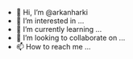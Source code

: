 - 👋 Hi, I’m @arkanharki
- 👀 I’m interested in ...
- 🌱 I’m currently learning ...
- 💞️ I’m looking to collaborate on ...
- 📫 How to reach me ...

<!---
arkanharki/arkanharki is a ✨ special ✨ repository because its `README.md` (this file) appears on your GitHub profile.
You can click the Preview link to take a look at your changes.
---
 UTC","Media Type":"Image","Download Link":"https://app.snapchat.com/dmd/memories?uid=e93fef11-2c54-466c-9594-031c889fd4db&sid=9E991906-F40D-4B6E-A31D-7FE2BB536727&mid=9E991906-F40D-4B6E-A31D-7FE2BB536727&ts=1662450967260&proxy=true&sig=ef2e644e74ca6e5701b07c58fa9d0062d3bb8b6b3dc2d4c8fde392dd6ee0696d"},{"Date":"2019-09-03 15:20:07 UTC","Media Type":"Image","Download Link":"https://app.snapchat.com/dmd/memories?uid=e93fef11-2c54-466c-9594-031c889fd4db&sid=73A811B8-264A-4317-9B39-2FE03C51D262&mid=73A811B8-264A-4317-9B39-2FE03C51D262&ts=1662450927624&proxy=true&sig=fd300aa67dadbe51ffa9f28ac2cfadc06218c927ebb6594612b73ed95503a6a0"},{"Date":"2019-09-03 15:19:54 UTC","Media Type":"Image","Download Link":"https://app.snapchat.com/dmd/memories?uid=e93fef11-2c54-466c-9594-031c889fd4db&sid=0E3B233D-9F09-4943-8BE7-57C69CF4E30C&mid=0E3B233D-9F09-4943-8BE7-57C69CF4E30C&ts=1662450835231&proxy=true&sig=2e58ab2b22e791e892e8bf6ae1ad273ff1ef695593593720c82387d01eefaefa"},{"Date":"2019-09-03 15:19:17 UTC","Media Type":"Image","Download Link":"https://app.snapchat.com/dmd/memories?uid=e93fef11-2c54-466c-9594-031c889fd4db&sid=8957DE39-0959-4E12-AFF2-29438814C147&mid=8957DE39-0959-4E12-AFF2-29438814C147&ts=1662450951913&proxy=true&sig=73c123aaae3e457799d866f75f9f360451c1353c767b7daaed2975b9f3e1038c"},{"Date":"2019-09-03 15:16:54 UTC","Media Type":"Image","Download Link":"https://app.snapchat.com/dmd/memories?uid=e93fef11-2c54-466c-9594-031c889fd4db&sid=EBB4EDCB-B96F-4830-89E8-00FDE78EC16A&mid=EBB4EDCB-B96F-4830-89E8-00FDE78EC16A&ts=1662451021653&proxy=true&sig=eac7cd9a299163f442a34f39412473196e43533399980d5f211dfd89a52fe01a"},{"Date":"2019-08-25 00:05:32 UTC","Media Type":"Image","Download Link":"https://app.snapchat.com/dmd/memories?uid=e93fef11-2c54-466c-9594-031c889fd4db&sid=ACF16B0A-1E88-4F51-B4FC-FAAFFEDA69FC&mid=ACF16B0A-1E88-4F51-B4FC-FAAFFEDA69FC&ts=1662450980256&proxy=true&sig=c2349121d66430b73b3b976f70a275f5684b97a8e069dccdf660a32ee0574d10"},{"Date":"2019-08-25 00:05:07 UTC","Media Type":"Image","Download Link":"https://app.snapchat.com/dmd/memories?uid=e93fef11-2c54-466c-9594-031c889fd4db&sid=56536101-6A4F-4294-9729-230513E3C136&mid=56536101-6A4F-4294-9729-230513E3C136&ts=1662450909619&proxy=true&sig=01baaefad775f29775d3c497a1818290b7e1e3ee8bd3c37a3f9cd897229c87a6"},{"Date":"2019-08-21 18:51:35 UTC","Media Type":"Image","Download Link":"https://app.snapchat.com/dmd/memories?uid=e93fef11-2c54-466c-9594-031c889fd4db&sid=91C37CF7-CE1E-4CEB-9562-964FFFEA6695&mid=91C37CF7-CE1E-4CEB-9562-964FFFEA6695&ts=1662450961680&proxy=true&sig=58e654642175efe86051ec4932b6d5930fcad624a7aad4c0702e95ff6e4855c6"},{"Date":"2019-08-21 18:51:10 UTC","Media Type":"Image","Download Link":"https://app.snapchat.com/dmd/memories?uid=e93fef11-2c54-466c-9594-031c889fd4db&sid=F0422E9D-8A27-441B-9787-2D771789C1A4&mid=F0422E9D-8A27-441B-9787-2D771789C1A4&ts=1662451024375&proxy=true&sig=7815cd6f0d063cc285df374709c5c2dcb384e47c9beb6fbd8232cda6f16c9162"},{"Date":"2019-08-21 18:50:39 UTC","Media Type":"Image","Download Link":"https://app.snapchat.com/dmd/memories?uid=e93fef11-2c54-466c-9594-031c889fd4db&sid=8562E2E0-ABDE-4E61-9FA8-23E6AD8EEEE4&mid=8562E2E0-ABDE-4E61-9FA8-23E6AD8EEEE4&ts=1662450949999&proxy=true&sig=417ce3221d645ebef70aa5bd03550eb30a1eaec8e3e5cc4948d82f4723094594"},{"Date":"2019-08-21 14:59:03 UTC","Media Type":"Image","Download Link":"https://app.snapchat.com/dmd/memories?uid=e93fef11-2c54-466c-9594-031c889fd4db&sid=2FC970BE-56FE-4998-92B6-46DBDC150DF5&mid=2FC970BE-56FE-4998-92B6-46DBDC150DF5&ts=1662450859010&proxy=true&sig=7083e965b62a261042a60c19eae22e70fae9967664c004a2a87f2ad56085ff5c"},{"Date":"2019-08-18 14:47:15 UTC","Media Type":"Image","Download Link":"https://app.snapchat.com/dmd/memories?uid=e93fef11-2c54-466c-9594-031c889fd4db&sid=82A18900-834C-492A-AD73-41FF5695B226&mid=82A18900-834C-492A-AD73-41FF5695B226&ts=1662450946358&proxy=true&sig=d5d2ab6fa549cd269f4c0ddbec0cc41ebda1c05e9b5e70dc72b7032386b01131"},{"Date":"2019-08-18 14:45:26 UTC","Media Type":"Image","Download Link":"https://app.snapchat.com/dmd/memories?uid=e93fef11-2c54-466c-9594-031c889fd4db&sid=8C549DA9-C393-4188-A410-9C656F982F96&mid=8C549DA9-C393-4188-A410-9C656F982F96&ts=1662450953164&proxy=true&sig=84895e52b7d4abae311c5441104a9ef5692cc7545492162d126e1a0fe43c9138"},{"Date":"2019-08-18 14:44:48 UTC","Media Type":"Image","Download Link":"https://app.snapchat.com/dmd/memories?uid=e93fef11-2c54-466c-9594-031c889fd4db&sid=8492E2C1-5CFA-4688-B6E1-889A401C8028&mid=8492E2C1-5CFA-4688-B6E1-889A401C8028&ts=1662450949300&proxy=true&sig=5b45fc295eaaddc2f8ceec97a2271a4cfa2834d0f811407aebc2bc61be62ebd5"},{"Date":"2019-08-18 14:44:07 UTC","Media Type":"Video","Download Link":"https://app.snapchat.com/dmd/memories?uid=e93fef11-2c54-466c-9594-031c889fd4db&sid=35A6952E-47CB-495C-9D9B-BD2B77C5C2F1&mid=35A6952E-47CB-495C-9D9B-BD2B77C5C2F1&ts=1662450869128&proxy=true&sig=1295b88f78e251930cffa5f201fd1cb632c560fd8d6fe3c4cf25a3539b1a3d9d"},{"Date":"2019-08-18 14:43:57 UTC","Media Type":"Video","Download Link":"https://app.snapchat.com/dmd/memories?uid=e93fef11-2c54-466c-9594-031c889fd4db&sid=51954011-3F78-48F4-99C1-70E1B389280B&mid=51954011-3F78-48F4-99C1-70E1B389280B&ts=1662450898977&proxy=true&sig=e8a1731dd3dfe872ea2238995e459a9ef623fa73cb222fd279d9dbcc43364da7"},{"Date":"2019-08-13 07:33:38 UTC","Media Type":"Video","Download Link":"https://app.snapchat.com/dmd/memories?uid=e93fef11-2c54-466c-9594-031c889fd4db&sid=E538DB0D-3899-44AB-ADF7-F8663E96C44A&mid=E538DB0D-3899-44AB-ADF7-F8663E96C44A&ts=1662451017049&proxy=true&sig=a65ec07b672844a3b7d83702ee4a4d858a88d754128c3c1dd600dd455734e18d"},{"Date":"2019-08-13 07:33:28 UTC","Media Type":"Video","Download Link":"https://app.snapchat.com/dmd/memories?uid=e93fef11-2c54-466c-9594-031c889fd4db&sid=34C37A69-B16F-4FA2-9682-2016D482BA9C&mid=34C37A69-B16F-4FA2-9682-2016D482BA9C&ts=1662450865043&proxy=true&sig=6bfd5b26e678e7e0e8454e43e4cc93f682430d0f2d6b4de9378b7e158ce2abbe"},{"Date":"2019-08-13 07:33:18 UTC","Media Type":"Video","Download Link":"https://app.snapchat.com/dmd/memories?uid=e93fef11-2c54-466c-9594-031c889fd4db&sid=0559619F-5999-45D5-9A32-BFAA593C0E7A&mid=0559619F-5999-45D5-9A32-BFAA593C0E7A&ts=1662450826485&proxy=true&sig=1f907328c6ed2ea3cf973eeec360210edb5e3cbb5f441877b3bbf0d9051e7657"},{"Date":"2019-08-13 07:31:14 UTC","Media Type":"Video","Download Link":"https://app.snapchat.com/dmd/memories?uid=e93fef11-2c54-466c-9594-031c889fd4db&sid=3854E07B-1541-45C7-8B51-52E67B226B3A&mid=3854E07B-1541-45C7-8B51-52E67B226B3A&ts=1662450875051&proxy=true&sig=b8861f2eebee1cebf572be31be0bf0ed3fc8194aac6b8cfe1aa426bcf22e85ad"},{"Date":"2019-08-11 08:00:06 UTC","Media Type":"Image","Download Link":"https://app.snapchat.com/dmd/memories?uid=e93fef11-2c54-466c-9594-031c889fd4db&sid=830B05EE-C3ED-4A09-B3EC-91512DCA615E&mid=830B05EE-C3ED-4A09-B3EC-91512DCA615E&ts=1662450948649&proxy=true&sig=0c6ee01d8826be44eb475ce8d352686ea7f9cac508032c8d12c1b2411fe3fa84"},{"Date":"2019-08-11 07:58:32 UTC","Media Type":"Image","Download Link":"https://app.snapchat.com/dmd/memories?uid=e93fef11-2c54-466c-9594-031c889fd4db&sid=646527A0-BDBF-4335-A5EE-7846035B742E&mid=960E9115-E5E3-46EE-A069-7C1C5FAF0E01&ts=1662450919572&proxy=true&sig=5ef425b397bf2232781982db40c3b3ef303a8ab2d1a11a31620727466dfc0e9a"},{"Date":"2019-08-11 04:44:48 UTC","Media Type":"Image","Download Link":"https://app.snapchat.com/dmd/memories?uid=e93fef11-2c54-466c-9594-031c889fd4db&sid=E6D73BAB-24B2-4EC8-BF49-8A98A5046E20&mid=CB6C57C4-097B-4313-9A8A-FF623A48D9D4&ts=1662451017517&proxy=true&sig=43e9e48cd46726fbf259144801a82d624774a81d57e8cd1acb5b81eaa30d0f86"},{"Date":"2019-08-11 04:43:39 UTC","Media Type":"Image","Download Link":"https://app.snapchat.com/dmd/memories?uid=e93fef11-2c54-466c-9594-031c889fd4db&sid=34961CEA-0918-45A5-BCCE-32A26C522170&mid=FDD86AD5-B173-41E4-91E5-DD051F9AF851&ts=1662450864817&proxy=true&sig=495146e0d0be23103a2a69c2f393e4f9f130c370b644aaac6d7900f01c2ad241"},{"Date":"2019-08-11 04:42:01 UTC","Media Type":"Image","Download Link":"https://app.snapchat.com/dmd/memories?uid=e93fef11-2c54-466c-9594-031c889fd4db&sid=509813FD-5906-4D9E-BA40-D4721E6800F9&mid=509813FD-5906-4D9E-BA40-D4721E6800F9&ts=1662450898967&proxy=true&sig=6445542a7ba97e3c0df6f7a40a9ac1b52eced563ba2d51bc4e0457f287b151dc"},{"Date":"2019-08-11 04:40:21 UTC","Media Type":"Image","Download Link":"https://app.snapchat.com/dmd/memories?uid=e93fef11-2c54-466c-9594-031c889fd4db&sid=668B632C-3F52-4884-A49C-BBDEB36A4306&mid=668B632C-3F52-4884-A49C-BBDEB36A4306&ts=1662450920825&proxy=true&sig=6bd8f20b36f462541cf5aae448538712761e6c9b46678b4554a936b90a86cd02"},{"Date":"2019-08-11 04:39:24 UTC","Media Type":"Image","Download Link":"https://app.snapchat.com/dmd/memories?uid=e93fef11-2c54-466c-9594-031c889fd4db&sid=9A3F0A94-875E-49FF-9749-91F1B9344000&mid=9A3F0A94-875E-49FF-9749-91F1B9344000&ts=1662450965488&proxy=true&sig=adb3d928ef44ca4c86e7cee18e6df6900d471327ed58c417a7b9f14f33e706fa"},{"Date":"2019-08-11 04:38:34 UTC","Media Type":"Image","Download Link":"https://app.snapchat.com/dmd/memories?uid=e93fef11-2c54-466c-9594-031c889fd4db&sid=3CC51527-F949-41D9-A08B-F9EF5E41B0BD&mid=3CC51527-F949-41D9-A08B-F9EF5E41B0BD&ts=1662450879520&proxy=true&sig=d096b2058d40287c553013207b84f5a8b5afc539d93b9c9cfe4dd11364b4a411"},{"Date":"2019-08-11 04:37:11 UTC","Media Type":"Image","Download Link":"https://app.snapchat.com/dmd/memories?uid=e93fef11-2c54-466c-9594-031c889fd4db&sid=2C9F3E49-92F5-40C2-8481-735238A70807&mid=D6279B09-DEBD-49B8-B44F-4D29215F5252&ts=1662450857864&proxy=true&sig=76b3b61ec1ced704758a9b55a4f36ba6c5b54c603552627a24c04bbf33b28d3b"},{"Date":"2019-08-11 04:36:58 UTC","Media Type":"Image","Download Link":"https://app.snapchat.com/dmd/memories?uid=e93fef11-2c54-466c-9594-031c889fd4db&sid=7FBA411F-CB15-4396-84D3-4E3DE40DBE7B&mid=7FBA411F-CB15-4396-84D3-4E3DE40DBE7B&ts=1662450943865&proxy=true&sig=79b3f15feef19673eaf9066857a4927605dfb7b724bff42070fba423b56be11b"},{"Date":"2019-08-11 04:36:44 UTC","Media Type":"Image","Download Link":"https://app.snapchat.com/dmd/memories?uid=e93fef11-2c54-466c-9594-031c889fd4db&sid=4D0F4D4C-EF15-44A5-8E0A-65E1F4F4393C&mid=4D0F4D4C-EF15-44A5-8E0A-65E1F4F4393C&ts=1662450892143&proxy=true&sig=e2b2e23ef5cb3337d1bcf492285b9ad35927c1a6779ec4f3d92043767c029e87"},{"Date":"2019-08-11 04:36:27 UTC","Media Type":"Image","Download Link":"https://app.snapchat.com/dmd/memories?uid=e93fef11-2c54-466c-9594-031c889fd4db&sid=7F0553D4-F13B-489B-B046-E6DC3B2B150B&mid=7F0553D4-F13B-489B-B046-E6DC3B2B150B&ts=1662450941442&proxy=true&sig=73e2904f0c69499eb21ef3edce48f571f2b8552be9436d8d651c4146b5640157"},{"Date":"2019-08-11 04:36:19 UTC","Media Type":"Image","Download Link":"https://app.snapchat.com/dmd/memories?uid=e93fef11-2c54-466c-9594-031c889fd4db&sid=CCEEE472-FCB1-4B61-8A35-A66EE8C7B290&mid=3F80D834-A2D9-42F2-B712-FF683342B7A6&ts=1662451005910&proxy=true&sig=92a0ce505ea32b85c48c631846b7ee86f407972c87d971f21e204189b19f2108"},{"Date":"2019-08-11 04:35:10 UTC","Media Type":"Image","Download Link":"https://app.snapchat.com/dmd/memories?uid=e93fef11-2c54-466c-9594-031c889fd4db&sid=0B3D43EC-D025-4220-8A20-35E932279F2D&mid=0B3D43EC-D025-4220-8A20-35E932279F2D&ts=1662450834158&proxy=true&sig=ecef9e667431971f26635024ec55f9d13124a6d604a2b14329a38f1e8ecd849c"},{"Date":"2019-08-11 04:33:13 UTC","Media Type":"Image","Download Link":"https://app.snapchat.com/dmd/memories?uid=e93fef11-2c54-466c-9594-031c889fd4db&sid=D3C83106-38E0-4A1F-B7FE-D6BC2D27224B&mid=D3C83106-38E0-4A1F-B7FE-D6BC2D27224B&ts=1662451009076&proxy=true&sig=85cf18562560ed49591e76591d89dfc7505bf232f3bc4050fe703937221016d1"},{"Date":"2019-08-11 04:33:05 UTC","Media Type":"Image","Download Link":"https://app.snapchat.com/dmd/memories?uid=e93fef11-2c54-466c-9594-031c889fd4db&sid=912092D9-8609-46D9-9262-EE0DD549280B&mid=912092D9-8609-46D9-9262-EE0DD549280B&ts=1662450961013&proxy=true&sig=21ac9f11f4da98b8caab5683d110c1464940a7888a8bd06e98c857d9edb8bee1"},{"Date":"2019-08-11 04:32:31 UTC","Media Type":"Image","Download Link":"https://app.snapchat.com/dmd/memories?uid=e93fef11-2c54-466c-9594-031c889fd4db&sid=4F201F44-5FE0-4500-A5AE-ECDF59686D51&mid=4F201F44-5FE0-4500-A5AE-ECDF59686D51&ts=1662450894887&proxy=true&sig=89637d566e186a467629a8617bf69f194f846fc5e3438286a4bb049d29de618d"},{"Date":"2019-08-11 04:31:20 UTC","Media Type":"Image","Download Link":"https://app.snapchat.com/dmd/memories?uid=e93fef11-2c54-466c-9594-031c889fd4db&sid=4351FCC6-CB21-4E55-97A2-EE4AB6058F2E&mid=4351FCC6-CB21-4E55-97A2-EE4AB6058F2E&ts=1662450882779&proxy=true&sig=3e82207359d46df6a71c602b339c681e552fa5a2be9b1346b0531a3cf529bd64"},{"Date":"2019-08-11 04:31:12 UTC","Media Type":"Image","Download Link":"https://app.snapchat.com/dmd/memories?uid=e93fef11-2c54-466c-9594-031c889fd4db&sid=CFD143A0-F777-469C-B469-2CD598A8F884&mid=CFD143A0-F777-469C-B469-2CD598A8F884&ts=1662451007186&proxy=true&sig=af759725d915262af08124ff28fc8180366577f2c39c7d5cd86e74c0a8bf5ea2"},{"Date":"2019-08-11 04:31:02 UTC","Media Type":"Image","Download Link":"https://app.snapchat.com/dmd/memories?uid=e93fef11-2c54-466c-9594-031c889fd4db&sid=8D6B7E4D-3C5E-49F9-872B-986CFE6774E0&mid=8D6B7E4D-3C5E-49F9-872B-986CFE6774E0&ts=1662450953820&proxy=true&sig=90b074cb750633ae55c6f4235f330bd124d939c0a75ee033342df4725e20b782"},{"Date":"2019-08-11 04:30:49 UTC","Media Type":"Image","Download Link":"https://app.snapchat.com/dmd/memories?uid=e93fef11-2c54-466c-9594-031c889fd4db&sid=F2874D07-C54A-412C-A9AA-3847C465B372&mid=F2874D07-C54A-412C-A9AA-3847C465B372&ts=1662451024991&proxy=true&sig=16f6cde276565dec693de1b2cf3759e60ed4df6fc4add3af6a5c150e6ab13bdc"},{"Date":"2019-08-08 18:17:44 UTC","Media Type":"Image","Download Link":"https://app.snapchat.com/dmd/memories?uid=e93fef11-2c54-466c-9594-031c889fd4db&sid=9DBAD276-33FC-496A-8F67-1E9F6CB118C6&mid=9DBAD276-33FC-496A-8F67-1E9F6CB118C6&ts=1662450967254&proxy=true&sig=df3a536da8ff54e44bf28d93d7f76a19ad7023beacf6a5cfc19cd231a70016e5"},{"Date":"2019-08-08 18:17:28 UTC","Media Type":"Image","Download Link":"https://app.snapchat.com/dmd/memories?uid=e93fef11-2c54-466c-9594-031c889fd4db&sid=A75F6AEA-6D7A-4E16-B248-AAA08F237E01&mid=A75F6AEA-6D7A-4E16-B248-AAA08F237E01&ts=1662450974200&proxy=true&sig=9f37a4c02259ac1284701b4ed7f700d590e7dd6a6e69cf0f9200d231a351bb3d"},{"Date":"2019-08-08 18:16:33 UTC","Media Type":"Image","Download Link":"https://app.snapchat.com/dmd/memories?uid=e93fef11-2c54-466c-9594-031c889fd4db&sid=431EAE1B-BC0F-4AFF-BF2E-EA34917F9970&mid=431EAE1B-BC0F-4AFF-BF2E-EA34917F9970&ts=1662450882988&proxy=true&sig=57798344943e39ee40228e87eba0e87bd464185d04623a7c55cf8f29b705eac5"},{"Date":"2019-07-26 21:30:12 UTC","Media Type":"Video","Download Link":"https://app.snapchat.com/dmd/memories?uid=e93fef11-2c54-466c-9594-031c889fd4db&sid=42D02E32-F0B9-492E-97E1-C6D6FCB2E20B&mid=42D02E32-F0B9-492E-97E1-C6D6FCB2E20B&ts=1662450881959&proxy=true&sig=fd855689d8079575e5eaeb1efff9b86bb621614d69d01bbf19ed6ef0531fa3ec"},{"Date":"2019-07-26 21:30:02 UTC","Media Type":"Video","Download Link":"https://app.snapchat.com/dmd/memories?uid=e93fef11-2c54-466c-9594-031c889fd4db&sid=0FE62BB9-79D4-4D8E-99B0-B184D3BDB2D4&mid=0FE62BB9-79D4-4D8E-99B0-B184D3BDB2D4&ts=1662450837780&proxy=true&sig=b7ffc6dfd1de518852c82092f75554c1c61b03bb904857f2317a9832710c4691"},{"Date":"2019-07-26 21:29:52 UTC","Media Type":"Video","Download Link":"https://app.snapchat.com/dmd/memories?uid=e93fef11-2c54-466c-9594-031c889fd4db&sid=575192C6-4140-406C-9527-0234B0EC6C09&mid=575192C6-4140-406C-9527-0234B0EC6C09&ts=1662450909618&proxy=true&sig=03d85286faefc0446887b641fca67725c093ecbc5979cc51bf80cb6bc66cd0a3"},{"Date":"2019-07-26 21:29:42 UTC","Media Type":"Video","Download Link":"https://app.snapchat.com/dmd/memories?uid=e93fef11-2c54-466c-9594-031c889fd4db&sid=6C46207C-33C0-4FAD-9B3B-52E73ABDB2C0&mid=6C46207C-33C0-4FAD-9B3B-52E73ABDB2C0&ts=1662450923835&proxy=true&sig=857ecacbb30842b0e94329e558cda027c9734752c9a6058abe7cdaa5faad453b"},{"Date":"2019-07-26 21:29:32 UTC","Media Type":"Video","Download Link":"https://app.snapchat.com/dmd/memories?uid=e93fef11-2c54-466c-9594-031c889fd4db&sid=6F1AF003-D6F0-4C2E-9E16-65A5CDA908A4&mid=6F1AF003-D6F0-4C2E-9E16-65A5CDA908A4&ts=1662450924651&proxy=true&sig=cd090e6eb1d0cae775621cb8f8d9aac4fd62eb5ee20c984d87b831a260158d2e"},{"Date":"2019-07-26 21:29:11 UTC","Media Type":"Video","Download Link":"https://app.snapchat.com/dmd/memories?uid=e93fef11-2c54-466c-9594-031c889fd4db&sid=050120FB-2A26-4014-8334-8C22CE7D4F84&mid=050120FB-2A26-4014-8334-8C22CE7D4F84&ts=1662450826477&proxy=true&sig=e7a44ab28a33bf617d5120baa552674b5d6e330f2e5b6933a8e27df54b56a6c6"},{"Date":"2019-07-26 21:29:01 UTC","Media Type":"Video","Download Link":"https://app.snapchat.com/dmd/memories?uid=e93fef11-2c54-466c-9594-031c889fd4db&sid=4093AC81-36DB-46CF-A04C-F52C79A0225B&mid=4093AC81-36DB-46CF-A04C-F52C79A0225B&ts=1662450880894&proxy=true&sig=0fe371c539617e1a7e47001861be0b0df92595bd8762eef6742b599726a509ed"},{"Date":"2019-07-26 21:28:51 UTC","Media Type":"Video","Download Link":"https://app.snapchat.com/dmd/memories?uid=e93fef11-2c54-466c-9594-031c889fd4db&sid=D7D488FE-5C06-4325-B6F1-D377F1DA84DD&mid=D7D488FE-5C06-4325-B6F1-D377F1DA84DD&ts=1662451011016&proxy=true&sig=5e11a2a91511944d412b918e18ff89b737965c8acc31c6b415df4eff2cbb328f"},{"Date":"2019-07-26 21:28:41 UTC","Media Type":"Video","Download Link":"https://app.snapchat.com/dmd/memories?uid=e93fef11-2c54-466c-9594-031c889fd4db&sid=CE13DEE1-C81D-4250-83DA-DF25BF9620A1&mid=CE13DEE1-C81D-4250-83DA-DF25BF9620A1&ts=1662451006336&proxy=true&sig=3697d29d7c0763fd1ea64a79eb47bd50c10016137a6aec9b84b78ab3ac44b632"},{"Date":"2019-07-26 21:28:31 UTC","Media Type":"Video","Download Link":"https://app.snapchat.com/dmd/memories?uid=e93fef11-2c54-466c-9594-031c889fd4db&sid=89C55AD8-6906-4B1B-A23F-65C665F589E3&mid=89C55AD8-6906-4B1B-A23F-65C665F589E3&ts=1662450952508&proxy=true&sig=1d316d438eafb3281b2cb97910ed79df64f06e92dd38e345c089744d44198601"},{"Date":"2019-07-26 21:28:21 UTC","Media Type":"Video","Download Link":"https://app.snapchat.com/dmd/memories?uid=e93fef11-2c54-466c-9594-031c889fd4db&sid=ECDF1612-42D2-4C00-9E68-F0E6A534863B&mid=ECDF1612-42D2-4C00-9E68-F0E6A534863B&ts=1662451022347&proxy=true&sig=958ad8efb0aee0f93f51025662778b10a61980a2604903d3f123681a217c2a86"},{"Date":"2019-07-26 10:11:17 UTC","Media Type":"Video","Download Link":"https://app.snapchat.com/dmd/memories?uid=e93fef11-2c54-466c-9594-031c889fd4db&sid=BAA2873D-72AE-4E8B-AD68-10874EC2763D&mid=BAA2873D-72AE-4E8B-AD68-10874EC2763D&ts=1662450990081&proxy=true&sig=e9220e3f72cf6b6c9965f03fafde4cca50c58f71787bfc7ee400243020c248d0"},{"Date":"2019-07-26 10:11:07 UTC","Media Type":"Video","Download Link":"https://app.snapchat.com/dmd/memories?uid=e93fef11-2c54-466c-9594-031c889fd4db&sid=FBF8296C-650F-4533-80E1-F5ADE079446F&mid=FBF8296C-650F-4533-80E1-F5ADE079446F&ts=1662451029081&proxy=true&sig=9b12a96b7b5200140cf0eb371e561dea8dd19882e4c8f1f95ba48f1b318c05b1"},{"Date":"2019-07-26 10:10:57 UTC","Media Type":"Video","Download Link":"https://app.snapchat.com/dmd/memories?uid=e93fef11-2c54-466c-9594-031c889fd4db&sid=9E01BC71-6DC2-4CC4-8D3B-9E92B08FC33B&mid=9E01BC71-6DC2-4CC4-8D3B-9E92B08FC33B&ts=1662450967252&proxy=true&sig=165c3571fcfd561731fbba4e68cd8fbbc9b837014c91dbfb191150c8c19abb9e"},{"Date":"2019-07-26 08:29:51 UTC","Media Type":"Video","Download Link":"https://app.snapchat.com/dmd/memories?uid=e93fef11-2c54-466c-9594-031c889fd4db&sid=32805C02-1EDC-48F8-91F7-EA4BD6271C8F&mid=32805C02-1EDC-48F8-91F7-EA4BD6271C8F&ts=1662450863756&proxy=true&sig=81b7e20b865dd3cfb671fe5c3c94165dc22849595e38d228fa4e2654a0e3da09"},{"Date":"2019-07-26 08:29:41 UTC","Media Type":"Video","Download Link":"https://app.snapchat.com/dmd/memories?uid=e93fef11-2c54-466c-9594-031c889fd4db&sid=4003FF68-6572-4247-B633-D5770D1FFE1E&mid=4003FF68-6572-4247-B633-D5770D1FFE1E&ts=1662450880892&proxy=true&sig=a60d20032479b50e1e8792633651fdf558ffc3650d99174bc7d573da6312fbf8"},{"Date":"2019-07-26 08:29:31 UTC","Media Type":"Video","Download Link":"https://app.snapchat.com/dmd/memories?uid=e93fef11-2c54-466c-9594-031c889fd4db&sid=F0EB8444-A8B1-4EC3-B168-4371023C4407&mid=F0EB8444-A8B1-4EC3-B168-4371023C4407&ts=1662451024374&proxy=true&sig=9422430461c63564636518def779787f652bddaf8c2f8353448bbad6e5eb8337"},{"Date":"2019-07-26 08:29:21 UTC","Media Type":"Video","Download Link":"https://app.snapchat.com/dmd/memories?uid=e93fef11-2c54-466c-9594-031c889fd4db&sid=54A81B47-00E8-44A0-B986-295A658645D2&mid=54A81B47-00E8-44A0-B986-295A658645D2&ts=1662450904662&proxy=true&sig=612ce0d2ebce67b10690d0a6f4197f121b655b3139b981ffe8daaa7677ce9711"},{"Date":"2019-07-26 08:29:11 UTC","Media Type":"Video","Download Link":"https://app.snapchat.com/dmd/memories?uid=e93fef11-2c54-466c-9594-031c889fd4db&sid=946A90CC-D03B-4B3F-98D9-ED75BEE2605C&mid=946A90CC-D03B-4B3F-98D9-ED75BEE2605C&ts=1662450962981&proxy=true&sig=12c8b1a235eff3dfd0d3337cb86e9610ac5e0a0741f49f59a7c90e376b4dee0d"},{"Date":"2019-07-26 08:29:01 UTC","Media Type":"Video","Download Link":"https://app.snapchat.com/dmd/memories?uid=e93fef11-2c54-466c-9594-031c889fd4db&sid=13CE0D85-D37F-4424-970C-C1F2560AF9D4&mid=13CE0D85-D37F-4424-970C-C1F2560AF9D4&ts=1662450840541&proxy=true&sig=390999cacdc339aa9a9b3651fde40d93faa733fb1edeb1023eba5a48b8cf9159"},{"Date":"2019-07-26 08:14:33 UTC","Media Type":"Video","Download Link":"https://app.snapchat.com/dmd/memories?uid=e93fef11-2c54-466c-9594-031c889fd4db&sid=993C48DE-C76E-4BEB-B50B-0E5A025ACA61&mid=993C48DE-C76E-4BEB-B50B-0E5A025ACA61&ts=1662450965488&proxy=true&sig=666c0aa07e84876a5820232d554e6aa4cde83515415357764194b55b2d12013e"},{"Date":"2019-07-26 08:14:23 UTC","Media Type":"Video","Download Link":"https://app.snapchat.com/dmd/memories?uid=e93fef11-2c54-466c-9594-031c889fd4db&sid=711F54A6-8707-439B-851E-60057C5C9681&mid=711F54A6-8707-439B-851E-60057C5C9681&ts=1662450926537&proxy=true&sig=8edd3b6d4045a11e13fc91f20a0422dd24027d214f5fbb8ded3084e7ee1607eb"},{"Date":"2019-07-26 08:14:13 UTC","Media Type":"Video","Download Link":"https://app.snapchat.com/dmd/memories?uid=e93fef11-2c54-466c-9594-031c889fd4db&sid=82F604EB-852E-4687-9DAF-694E5525F8AE&mid=82F604EB-852E-4687-9DAF-694E5525F8AE&ts=1662450946372&proxy=true&sig=87dc05434202fee5e11f9888de791b06ed65f39a551c682e24a4825ed05331e0"},{"Date":"2019-07-26 08:14:03 UTC","Media Type":"Video","Download Link":"https://app.snapchat.com/dmd/memories?uid=e93fef11-2c54-466c-9594-031c889fd4db&sid=2750C8EE-B149-4EA4-9837-BD0DF1D3FEC3&mid=2750C8EE-B149-4EA4-9837-BD0DF1D3FEC3&ts=1662450855181&proxy=true&sig=959fa3e1ec929fa79bf3a6039cde78216436dc0e3c3dc22002f92a45d6158ded"},{"Date":"2019-07-26 08:13:53 UTC","Media Type":"Video","Download Link":"https://app.snapchat.com/dmd/memories?uid=e93fef11-2c54-466c-9594-031c889fd4db&sid=FA4279F9-0B7F-44AB-AFFB-D81B2581014F&mid=FA4279F9-0B7F-44AB-AFFB-D81B2581014F&ts=1662451028400&proxy=true&sig=dce9aa31c234bc211c6be6c426138af5e203febd2972c17dd8cbbb84d3dc5d56"},{"Date":"2019-07-26 08:13:43 UTC","Media Type":"Video","Download Link":"https://app.snapchat.com/dmd/memories?uid=e93fef11-2c54-466c-9594-031c889fd4db&sid=FA6497FA-213B-4E13-89D3-B27F48D5867E&mid=FA6497FA-213B-4E13-89D3-B27F48D5867E&ts=1662451028434&proxy=true&sig=77b55151abbfac776b780f77f9133d32bd07041f93073f395a8aa6ca979af395"},{"Date":"2019-07-26 08:13:14 UTC","Media Type":"Video","Download Link":"https://app.snapchat.com/dmd/memories?uid=e93fef11-2c54-466c-9594-031c889fd4db&sid=96E687E4-3F11-4EDF-A867-8052587F341E&mid=96E687E4-3F11-4EDF-A867-8052587F341E&ts=1662450964047&proxy=true&sig=fd6fd977d472a7e752346cab3d4cc6e8abd7c5a031f4286108cd28b85c4a3201"},{"Date":"2019-07-26 08:13:04 UTC","Media Type":"Video","Download Link":"https://app.snapchat.com/dmd/memories?uid=e93fef11-2c54-466c-9594-031c889fd4db&sid=2DD76BFA-686B-4D4B-8C29-94234A350F55&mid=2DD76BFA-686B-4D4B-8C29-94234A350F55&ts=1662450857860&proxy=true&sig=e9059ba3e2898b02ac3e3f6985d6085fc64fa72964e57899ac5f51fdd8c5a9bb"},{"Date":"2019-07-26 08:12:54 UTC","Media Type":"Video","Download Link":"https://app.snapchat.com/dmd/memories?uid=e93fef11-2c54-466c-9594-031c889fd4db&sid=8651A757-5B17-45EA-A699-24DC859B1681&mid=8651A757-5B17-45EA-A699-24DC859B1681&ts=1662450950656&proxy=true&sig=c62c3a4993cd0cc676460561f268dbc4bfa9b6e751465b50edf96261dd050887"},{"Date":"2019-07-25 18:09:30 UTC","Media Type":"Image","Download Link":"https://app.snapchat.com/dmd/memories?uid=e93fef11-2c54-466c-9594-031c889fd4db&sid=9E9E6616-9AED-454E-A949-340DC6205030&mid=9E9E6616-9AED-454E-A949-340DC6205030&ts=1662450967255&proxy=true&sig=8a7eac1d34d3d706837d9899e92d8500b237a1490b9cb2f0a6b8c939994061af"},{"Date":"2019-07-25 18:08:23 UTC","Media Type":"Video","Download Link":"https://app.snapchat.com/dmd/memories?uid=e93fef11-2c54-466c-9594-031c889fd4db&sid=1AD99841-4B42-4EF6-9E77-6C5661FD952A&mid=1AD99841-4B42-4EF6-9E77-6C5661FD952A&ts=1662450846282&proxy=true&sig=ce4f4cc7549d14acd6af75854ba51e95e55798174c96f5e3598252de460a1aaa"},{"Date":"2019-07-25 18:08:14 UTC","Media Type":"Video","Download Link":"https://app.snapchat.com/dmd/memories?uid=e93fef11-2c54-466c-9594-031c889fd4db&sid=07E91E64-E182-4E5C-9863-EB7AEBBE45A6&mid=07E91E64-E182-4E5C-9863-EB7AEBBE45A6&ts=1662450828516&proxy=true&sig=7e59e9ef6b9af9286ee22b4cd1b075140d6455ddbdd067b167df84a392a4e8e3"},{"Date":"2019-07-21 16:16:49 UTC","Media Type":"Video","Download Link":"https://app.snapchat.com/dmd/memories?uid=e93fef11-2c54-466c-9594-031c889fd4db&sid=8A35BA89-5A8C-4FCB-A3E6-70093ACA1B21&mid=8A35BA89-5A8C-4FCB-A3E6-70093ACA1B21&ts=1662450952509&proxy=true&sig=093da1b6ce6bfe167f1fa8164c2cf91364282a11dcd09471c8a5c36b39e87f45"},{"Date":"2019-07-21 16:16:39 UTC","Media Type":"Video","Download Link":"https://app.snapchat.com/dmd/memories?uid=e93fef11-2c54-466c-9594-031c889fd4db&sid=F564750F-9C10-42DB-9E9A-CF1DA4494A19&mid=F564750F-9C10-42DB-9E9A-CF1DA4494A19&ts=1662451026647&proxy=true&sig=056eabd14031a6f1991d83ec01d9d1fbd670fb5462f99c084df31f7212047869"},{"Date":"2019-07-21 16:16:29 UTC","Media Type":"Video","Download Link":"https://app.snapchat.com/dmd/memories?uid=e93fef11-2c54-466c-9594-031c889fd4db&sid=4F775879-DD6D-4278-843F-32975319E4EA&mid=4F775879-DD6D-4278-843F-32975319E4EA&ts=1662450895616&proxy=true&sig=c48e85a1e50e302e560bb1d4b39c87fa467ac07ef2b8b637f82cc7b22a6e0b14"},{"Date":"2019-07-21 16:16:19 UTC","Media Type":"Video","Download Link":"https://app.snapchat.com/dmd/memories?uid=e93fef11-2c54-466c-9594-031c889fd4db&sid=28B00203-F64E-4690-9002-722EF0881234&mid=28B00203-F64E-4690-9002-722EF0881234&ts=1662450855860&proxy=true&sig=a6add00ff4074cf9fdc1ff633743986cab9e1f069f06cfedcb20f730bac6cf1b"},{"Date":"2019-07-21 16:16:09 UTC","Media Type":"Video","Download Link":"https://app.snapchat.com/dmd/memories?uid=e93fef11-2c54-466c-9594-031c889fd4db&sid=DD568922-293C-4F29-9082-05BC15948958&mid=DD568922-293C-4F29-9082-05BC15948958&ts=1662451013680&proxy=true&sig=810df81eb5600930e51688c83f4df1efbc6b3fdbb63494e8ed07503427611945"},{"Date":"2019-07-21 16:15:59 UTC","Media Type":"Video","Download Link":"https://app.snapchat.com/dmd/memories?uid=e93fef11-2c54-466c-9594-031c889fd4db&sid=51388F3E-D3DA-497C-A55C-0B604C799657&mid=51388F3E-D3DA-497C-A55C-0B604C799657&ts=1662450898973&proxy=true&sig=0ad6e9b2f5d38047f43bb6cc107d6832d5b8396cbb8bb241488954df17eea6cd"},{"Date":"2019-07-21 13:04:03 UTC","Media Type":"Video","Download Link":"https://app.snapchat.com/dmd/memories?uid=e93fef11-2c54-466c-9594-031c889fd4db&sid=5EE61C07-E34E-452A-B53A-B4AE6283DFA3&mid=5EE61C07-E34E-452A-B53A-B4AE6283DFA3&ts=1662450915565&proxy=true&sig=8f6ac465fe8d731aa4e15765bcab1dc696cfed62a66f7fc51e0b0634572f6c76"},{"Date":"2019-07-21 13:03:53 UTC","Media Type":"Video","Download Link":"https://app.snapchat.com/dmd/memories?uid=e93fef11-2c54-466c-9594-031c889fd4db&sid=521758C7-88EC-4997-8AD2-482EEAE72887&mid=521758C7-88EC-4997-8AD2-482EEAE72887&ts=1662450901278&proxy=true&sig=cdc2ce9a0b803712d8e028b9ed26004403d2c6812495c2c35185ad9d4b168471"},{"Date":"2019-07-21 13:03:43 UTC","Media Type":"Video","Download Link":"https://app.snapchat.com/dmd/memories?uid=e93fef11-2c54-466c-9594-031c889fd4db&sid=20A13752-29F5-4EF6-8DB2-CA166D0A1F0E&mid=20A13752-29F5-4EF6-8DB2-CA166D0A1F0E&ts=1662450852215&proxy=true&sig=7339f66cbd589b3e333ae5d81be1462a8715f9a7aeac910f57d0d8ac6438bc47"},{"Date":"2019-07-21 13:03:33 UTC","Media Type":"Video","Download Link":"https://app.snapchat.com/dmd/memories?uid=e93fef11-2c54-466c-9594-031c889fd4db&sid=D452CDE6-DA52-47F8-B25B-B6063CCF88B9&mid=D452CDE6-DA52-47F8-B25B-B6063CCF88B9&ts=1662451009083&proxy=true&sig=4210003f3a43db76ae70b4504e256f3241de609e3b48f8bd35d5c917cf7dbac9"},{"Date":"2019-07-21 13:03:23 UTC","Media Type":"Video","Download Link":"https://app.snapchat.com/dmd/memories?uid=e93fef11-2c54-466c-9594-031c889fd4db&sid=579DE20E-AB5F-4B52-A321-94328B608AEA&mid=579DE20E-AB5F-4B52-A321-94328B608AEA&ts=1662450910298&proxy=true&sig=141fb8bc4d27fc871505fc08bffe2d5f578b6c1f7b229f7be69e5a2b048fa2ab"},{"Date":"2019-07-21 13:03:13 UTC","Media Type":"Video","Download Link":"https://app.snapchat.com/dmd/memories?uid=e93fef11-2c54-466c-9594-031c889fd4db&sid=370FD569-2C29-4066-8AAA-C7867013AC28&mid=370FD569-2C29-4066-8AAA-C7867013AC28&ts=1662450871536&proxy=true&sig=41eee7aa4f0b6852137b6cdc486087712ba402a75032b9c95e9685f565638f4f"},{"Date":"2019-07-21 13:01:13 UTC","Media Type":"Image","Download Link":"https://app.snapchat.com/dmd/memories?uid=e93fef11-2c54-466c-9594-031c889fd4db&sid=5BA69DC0-1AFD-4BA1-83C3-9978C774919F&mid=5BA69DC0-1AFD-4BA1-83C3-9978C774919F&ts=1662450914946&proxy=true&sig=ef6a5b2744dc4ab8576a8eb9676087d3d812959a49b23d7bea452fa3799bbfd5"},{"Date":"2019-07-21 13:00:59 UTC","Media Type":"Image","Download Link":"https://app.snapchat.com/dmd/memories?uid=e93fef11-2c54-466c-9594-031c889fd4db&sid=A88804F8-F493-47C4-BFC5-D63AD602FD37&mid=A88804F8-F493-47C4-BFC5-D63AD602FD37&ts=1662450977476&proxy=true&sig=a1d7d94f0da5e444573bbafc975d91f9a2221b93cf23357934820fd657484855"},{"Date":"2019-07-21 13:00:45 UTC","Media Type":"Image","Download Link":"https://app.snapchat.com/dmd/memories?uid=e93fef11-2c54-466c-9594-031c889fd4db&sid=271677D9-047A-477D-8A38-F64A1130B332&mid=271677D9-047A-477D-8A38-F64A1130B332&ts=1662450855219&proxy=true&sig=96312fe601bf86152026ccaefaa38707a720d7b8de856c3ba66489dace1000e7"},{"Date":"2019-07-21 12:30:07 UTC","Media Type":"Video","Download Link":"https://app.snapchat.com/dmd/memories?uid=e93fef11-2c54-466c-9594-031c889fd4db&sid=F4ADFEEA-7754-45FA-934E-57B009BE0AA6&mid=8C70270C-0634-465B-82C5-A48C336BEA28&ts=1662451025999&proxy=true&sig=14f1dcc44d37a868d22e4e18b831f23ea8400b050e8dbd725948c3c3e97b3d71"},{"Date":"2019-07-21 12:29:57 UTC","Media Type":"Video","Download Link":"https://app.snapchat.com/dmd/memories?uid=e93fef11-2c54-466c-9594-031c889fd4db&sid=1B712C2F-D069-49FF-BE5A-F8CD9F455509

